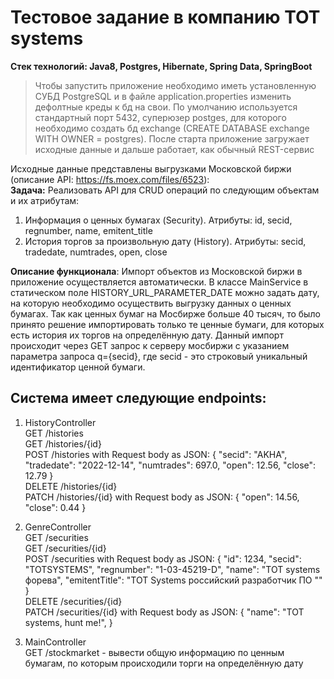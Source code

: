 # Тестовое задание в компанию TOT systems
**Стек технологий: Java8, Postgres, Hibernate, Spring Data, SpringBoot**

> Чтобы запустить приложение необходимо иметь установленную СУБД PostgreSQL и в файле application.properties изменить дефолтные креды к бд на свои. По умолчанию используется стандартный порт 5432, суперюзер postges, для которого необходимо создать бд exchange (CREATE DATABASE exchange WITH OWNER = postgres). После старта приложение загружает исходные данные и дальше работает, как обычный REST-сервис

Исходные данные представлены выгрузками Московской биржи (описание API: https://fs.moex.com/files/6523): <br>
**Задача:** Реализовать API для CRUD операций по следующим объектам и их атрибутам:
1. Информация о ценных бумагах (Security). Атрибуты: id, secid, regnumber, name, emitent_title
2. История торгов за произвольную дату (History). Атрибуты: secid, tradedate, numtrades, open, close

**Описание функционала**:
Импорт объектов из Московской биржи в приложение осуществляется автоматически. В классе MainService в статическом поле HISTORY_URL_PARAMETER_DATE можно задать дату, на которую необходимо осуществить выгрузку данных о ценных бумагах. Так как ценных бумаг на Мосбирже больше 40 тысяч, то было принято решение импортировать только те ценные бумаги, для которых есть история их торгов на определённую дату. Данный импорт происходит через GET запрос к серверу мосбиржи с указанием параметра запроса q={secid}, где secid - это строковый уникальный идентификатор ценной бумаги.

## Система имеет следующие endpoints: ##
1. HistoryController <br>
GET /histories <br>
GET /histories/{id} <br>
POST /histories with Request body as JSON: 
  {
    "secid": "AKHA",
    "tradedate": "2022-12-14",
    "numtrades": 697.0,
    "open": 12.56,
    "close": 12.79
}<br>
DELETE /histories/{id} <br>
PATCH /histories/{id} with Request body as JSON: 
  {
    "open": 14.56,
    "close": 0.44
  }

2. GenreController <br>
GET /securities <br>
GET /securities/{id} <br>
POST /securities with Request body as JSON: 
 {
    "id": 1234,
    "secid": "TOTSYSTEMS",
    "regnumber": "1-03-45219-D",
    "name": "TOT systems форева",
    "emitentTitle": "TOT Systems российский разработчик ПО ""
} <br>
DELETE /securities/{id} <br>
PATCH /securities/{id} with Request body as JSON: 
{
    "name": "TOT systems, hunt me!",
}

3. MainController <br>
GET /stockmarket - вывести общую информацию по ценным бумагам, по которым происходили торги на определённую дату
